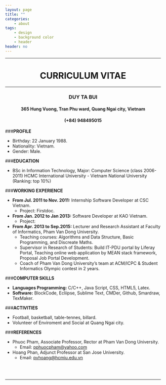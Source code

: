 ```yaml
---
layout: page
title: ""
categories:
    - about
tags:
    - design
    - background color
    - header
header: no
---
```

<center>
	<div>
		<hr>
		<h1><b>CURRICULUM VITAE</b></h1>
		<hr>
		<h3><b>DUY TA BUI</b></h3>
		<h4>365 Hung Vuong, Tran Phu ward, Quang Ngai city, Vietnam</h4>
		<h4>(+84) 948495015</h4>
	</div>
</center>

###**PROFILE**
- Birthday: 22 January 1988.
- Nationality: Vietnam.
- Gender: Male.

###**EDUCATION**
- BSc in Information Technology, Major: Computer Science (class 2006-2011) HCMC International University - Vietnam National University (Ranking: top 10%)

###**WORKING EXPERIENCE**
- **From Jul. 2011 to Nov. 2011:** Internship Software Developer at CSC Vietnam.
	- Project: Firstdoc.
- **From Jan. 2012 to Jan 2013:** Software Developer at KAO Vietnam.
	- Project: 
- **From Apr. 2013 to Sep.2015:** Lecturer and Research Assistant at Faculty of Informatics, Pham Van Dong University.
	- Teaching courses: Algorithms and Data Structure, Basic Programming, and Discreate Maths. 
	- Supervisor in Research of Students: Build IT-PDU portal by Liferay Portal, Teaching online web application by MEAN stack framework, Proposal Job Portal Development. 
	- Coach of Pham Van Dong University’s team at ACM/ICPC & Student Informatics Olympic contest in 2 years. 

###**COMPUTER SKILLS**
- **Languages Programming:** C/C++, Java Script, CSS, HTML5, Latex. 
- **Software:** BlockCode, Ecliipse, Sublime Text, CMDer, Github, Smardraw, TexMaker.

###**ACTIVITIES**
-	Football, basketball, table-tennes, billard.
- 	Volunteer of Enviroment and Social at Quang Ngai city.

###**REFERENCES**
-	Phuoc Pham, Associate Professor, Rector at Pham Van Dong University.
	- Email: pphuocpham@yahoo.com 
-	Hoang Phan, Adjunct Professor at San Jose University. 
	- Email: pvhoang@hcmiu.edu.vn

<br>
<br>
<hr>
